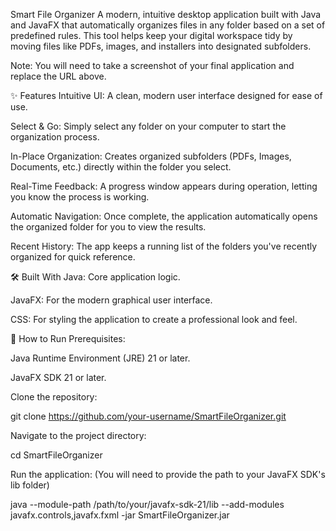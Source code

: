 Smart File Organizer
A modern, intuitive desktop application built with Java and JavaFX that automatically organizes files in any folder based on a set of predefined rules. This tool helps keep your digital workspace tidy by moving files like PDFs, images, and installers into designated subfolders.

Note: You will need to take a screenshot of your final application and replace the URL above.

✨ Features
Intuitive UI: A clean, modern user interface designed for ease of use.

Select & Go: Simply select any folder on your computer to start the organization process.

In-Place Organization: Creates organized subfolders (PDFs, Images, Documents, etc.) directly within the folder you select.

Real-Time Feedback: A progress window appears during operation, letting you know the process is working.

Automatic Navigation: Once complete, the application automatically opens the organized folder for you to view the results.

Recent History: The app keeps a running list of the folders you've recently organized for quick reference.

🛠️ Built With
Java: Core application logic.

JavaFX: For the modern graphical user interface.

CSS: For styling the application to create a professional look and feel.

🚀 How to Run
Prerequisites:

Java Runtime Environment (JRE) 21 or later.

JavaFX SDK 21 or later.

Clone the repository:

git clone https://github.com/your-username/SmartFileOrganizer.git

Navigate to the project directory:

cd SmartFileOrganizer

Run the application:
(You will need to provide the path to your JavaFX SDK's lib folder)

java --module-path /path/to/your/javafx-sdk-21/lib --add-modules javafx.controls,javafx.fxml -jar SmartFileOrganizer.jar

